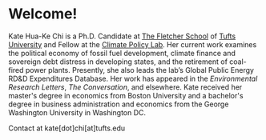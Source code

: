 Welcome!
======
Kate Hua-Ke Chi is a Ph.D. Candidate at [The Fletcher School](https://fletcher.tufts.edu/) of [Tufts University](https://www.tufts.edu/) and Fellow at the [Climate Policy Lab](https://www.climatepolicylab.org/). Her current work examines the political economy of fossil fuel development, climate finance and sovereign debt distress in developing states, and the retirement of coal-fired power plants. Presently, she also leads the lab’s Global Public Energy RD&D Expenditures Database. Her work has appeared in the *Environmental Research Letters*, *The Conversation*, and elsewhere. Kate received her master's degree in economics from Boston University and a bachelor's degree in business administration and economics from the George Washington University in Washington DC.

Contact at kate[dot]chi[at]tufts.edu
